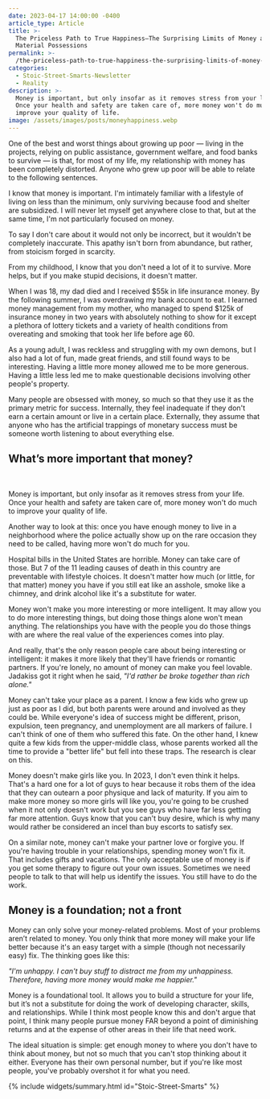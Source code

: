 ```yaml
---
date: 2023-04-17 14:00:00 -0400
article_type: Article
title: >-
  The Priceless Path to True Happiness—The Surprising Limits of Money and
  Material Possessions
permalink: >-
  /the-priceless-path-to-true-happiness-the-surprising-limits-of-money-and-material-possessions/
categories:
  - Stoic-Street-Smarts-Newsletter
  - Reality
description: >-
  ​Money is important, but only insofar as it removes stress from your life.
  Once your health and safety are taken care of, more money won't do much to
  improve your quality of life.
image: /assets/images/posts/moneyhappiness.webp
---
```

One of the best and worst things about growing up poor — living in the projects, relying on public assistance, government welfare, and food banks to survive — is that, for most of my life, my relationship with money has been completely distorted. Anyone who grew up poor will be able to relate to the following sentences.

I know that money is important. I'm intimately familiar with a lifestyle of living on less than the minimum, only surviving because food and shelter are subsidized. I will never let myself get anywhere close to that, but at the same time, I'm not particularly focused on money.

To say I don't care about it would not only be incorrect, but it wouldn't be completely inaccurate. This apathy isn't born from abundance, but rather, from stoicism forged in scarcity.

From my childhood, I know that you don't need a lot of it to survive. More helps, but if you make stupid decisions, it doesn't matter.

When I was 18, my dad died and I received $55k in life insurance money. By the following summer, I was overdrawing my bank account to eat. I learned money management from my mother, who managed to spend $125k of insurance money in two years with absolutely nothing to show for it except a plethora of lottery tickets and a variety of health conditions from overeating and smoking that took her life before age 60.

As a young adult, I was reckless and struggling with my own demons, but I also had a lot of fun, made great friends, and still found ways to be interesting. Having a little more money allowed me to be more generous. Having a little less led me to make questionable decisions involving other people's property.

Many people are obsessed with money, so much so that they use it as the primary metric for success. Internally, they feel inadequate if they don't earn a certain amount or live in a certain place. Externally, they assume that anyone who has the artificial trappings of monetary success must be someone worth listening to about everything else.

## What’s more important that money?

​

​Money is important, but only insofar as it removes stress from your life. Once your health and safety are taken care of, more money won't do much to improve your quality of life.

Another way to look at this: once you have enough money to live in a neighborhood where the police actually show up on the rare occasion they need to be called, having more won't do much for you.

Hospital bills in the United States are horrible. Money can take care of those. But 7 of the 11 leading causes of death in this country are preventable with lifestyle choices. It doesn't matter how much (or little, for that matter) money you have if you still eat like an asshole, smoke like a chimney, and drink alcohol like it's a substitute for water.

Money won't make you more interesting or more intelligent. It may allow you to do more interesting things, but doing those things alone won't mean anything. The relationships you have with the people you do those things with are where the real value of the experiences comes into play.

And really, that's the only reason people care about being interesting or intelligent: it makes it more likely that they'll have friends or romantic partners. If you're lonely, no amount of money can make you feel lovable. Jadakiss got it right when he said, *"I'd rather be broke together than rich alone."*

Money can't take your place as a parent. I know a few kids who grew up just as poor as I did, but both parents were around and involved as they could be. While everyone's idea of success might be different, prison, expulsion, teen pregnancy, and unemployment are all markers of failure. I can't think of one of them who suffered this fate. On the other hand, I knew quite a few kids from the upper-middle class, whose parents worked all the time to provide a "better life" but fell into these traps. The research is clear on this.

Money doesn't make girls like you. In 2023, I don't even think it helps. That's a hard one for a lot of guys to hear because it robs them of the idea that they can outearn a poor physique and lack of maturity. If you aim to make more money so more girls will like you, you're going to be crushed when it not only doesn't work but you see guys who have far less getting far more attention. Guys know that you can't buy desire, which is why many would rather be considered an incel than buy escorts to satisfy sex.

On a similar note, money can't make your partner love or forgive you. If you're having trouble in your relationships, spending money won't fix it. That includes gifts and vacations. The only acceptable use of money is if you get some therapy to figure out your own issues. Sometimes we need people to talk to that will help us identify the issues. You still have to do the work.

## Money is a foundation; not a front

​Money can only solve your money-related problems. Most of your problems aren’t related to money. You only think that more money will make your life better because it's an easy target with a simple (though not necessarily easy) fix. The thinking goes like this:

*"I'm unhappy. I can't buy stuff to distract me from my unhappiness. Therefore, having more money would make me happier."*

Money is a foundational tool. It allows you to build a structure for your life, but it’s not a substitute for doing the work of developing character, skills, and relationships. While I think most people know this and don't argue that point, I think many people pursue money FAR beyond a point of diminishing returns and at the expense of other areas in their life that need work.

The ideal situation is simple: get enough money to where you don't have to think about money, but not so much that you can't stop thinking about it either. Everyone has their own personal number, but if you're like most people, you've probably overshot it for what you need.

{% include widgets/summary.html id="Stoic-Street-Smarts" %}